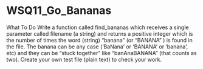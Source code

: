 # WSQ11_Go_Bananas
What To Do Write a function called find_bananas which receives a single parameter called filename (a string) and returns a positive integer which is the number of times the word (string) “banana”  (or “BANANA” ) is found in the file. The banana can be any case (‘BaNana’ or ‘BANANA’ or ‘banana’, etc) and they can be “stuck together” like “banAnaBANANA” (that counts as two). Create your own test file (plain text) to check your work.
